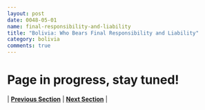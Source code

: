 ```yaml
---
layout: post
date: 0048-05-01
name: final-responsibility-and-liability
title: "Bolivia: Who Bears Final Responsibility and Liability"
category: bolivia
comments: true
---
```


# Page in progress, stay tuned!


| **[Previous Section]( https://neo-project.github.io/global-blockchain-compliance-hub//bolivia/bolivia-privacy-and-data-protection.html)** | **[Next Section]( https://neo-project.github.io/global-blockchain-compliance-hub//bolivia/bolivia-smart-contracts.html)** |
